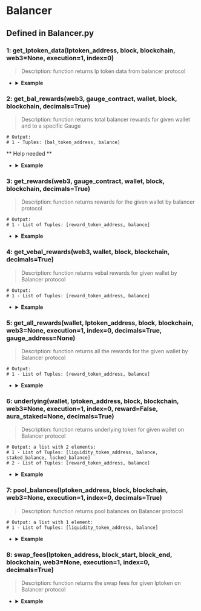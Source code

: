 # Balancer

## Defined in Balancer.py

### 1: get_lptoken_data(lptoken_address, block, blockchain, web3=None, execution=1, index=0)

> Description: function returns lp token data from balancer protocol

- <details><summary><b>Example</b></summary>

  ```
  from defi_protocols import *

  from defi_protocols.functions import *

  from defi_protocols import Balancer

  f1 = Balancer.get_lptoken_data('0x7B50775383d3D6f0215A8F290f2C9e2eEBBEceb2', 'latest', ETHEREUM)

  print(f1)


  ```

  ```
  output: 
  {'contract': <web3._utils.datatypes.Contract object at 0x7f3c66cb6500>, 'poolId': b'{PwS\x83\xd3\xd6\xf0!Z\x8f)\x0f,\x9e.\xeb\xbe\xce\xb2\x00\x00\x00\x00\x00\x00\x00\x00\x00\x00\x00\xfe', 'decimals': 18, 'totalSupply': 4025945672168376636231543, 'isBoosted': True, 'bptIndex': 1}
  ```
  </details>


### 2: get_bal_rewards(web3, gauge_contract, wallet, block, blockchain, decimals=True)

> Description: function returns total balancer rewards for given wallet
and to a specific Gauge

  ```
  # Output:
  # 1 - Tuples: [bal_token_address, balance]
  ```

** Help needed **

- <details><summary><b>Example</b></summary>

  ```
  from defi_protocols import *

  from defi_protocols.functions import *

  from defi_protocols import Balancer

  
  web3 = get_node(ETHEREUM, 'latest', 0)
  f1 = get_contract('0x68d019f64A7aa97e2D4e7363AEE42251D08124Fb', ETHEREUM)

  f2 = Balancer.get_bal_rewards(web3, 'f1', '0x849D52316331967b6fF1198e5E32A0eB168D039d', 'latest', ETHEREUM)

  print(f2)


  ```

  ```
  output: 
  

  ```
  </details>


### 3: get_rewards(web3, gauge_contract, wallet, block, blockchain, decimals=True)

> Description: function returns rewards for the given wallet by balancer protocol

  ```
  # Output:
  # 1 - List of Tuples: [reward_token_address, balance]
  
  ```

- <details><summary><b>Example</b></summary>

  ```
  from defi_protocols import *

  from defi_protocols.functions import *

  from defi_protocols import Balancer

  web3 = get_node(ETHEREUM, 'latest', 0)
  f1 = get_contract('0x68d019f64A7aa97e2D4e7363AEE42251D08124Fb', ETHEREUM)
  f3 = Balancer.get_rewards(web3, f1, '0x849D52316331967b6fF1198e5E32A0eB168D039d', 'latest', ETHEREUM, decimals=True)
  print(f3)

  ```

  ```
  output: []
  
  ```
  </details>


### 4: get_vebal_rewards(web3, wallet, block, blockchain, decimals=True)

> Description: function returns vebal rewards for given wallet by Balancer protocol

  ```
  # Output:
  # 1 - List of Tuples: [reward_token_address, balance]
  ```

- <details><summary><b>Example</b></summary>

  ```
  from defi_protocols import *

  from defi_protocols.functions import *

  from defi_protocols import Balancer

  web3 = get_node(ETHEREUM, 'latest', 0)
  f4 = Balancer.get_vebal_rewards(web3, '0x849D52316331967b6fF1198e5E32A0eB168D039d', 'latest', ETHEREUM, decimals=True)
  print(f4)

  ```

  ```
  output: 
  [['0xba100000625a3754423978a60c9317c58a424e3D', 17.470227018260175], ['0x7B50775383d3D6f0215A8F290f2C9e2eEBBEceb2', 111.44084143506045], ['0xA13a9247ea42D743238089903570127DdA72fE44', 25.141921181623832]]
  
  ```
  </details>


### 5: get_all_rewards(wallet, lptoken_address, block, blockchain, web3=None, execution=1, index=0, decimals=True, gauge_address=None)

> Description: function returns all the rewards for the given wallet by Balancer protocol

  ```
  # Output:
  # 1 - List of Tuples: [reward_token_address, balance]
  ```

- <details><summary><b>Example</b></summary>

  ```
  from defi_protocols import *

  from defi_protocols.functions import *

  from defi_protocols import Balancer
  
  f5 = Balancer.get_all_rewards('0x849D52316331967b6fF1198e5E32A0eB168D039d', '0x7B50775383d3D6f0215A8F290f2C9e2eEBBEceb2', 'latest', ETHEREUM)
  
  print(f5)


  ```

  ```
  output: [['0xba100000625a3754423978a60c9317c58a424e3D', 0.0]]
  
  ```
  </details>


### 6: underlying(wallet, lptoken_address, block, blockchain, web3=None, execution=1, index=0, reward=False, aura_staked=None, decimals=True)

> Description: function returns underlying token for given wallet on Balancer protocol

  ```
  # Output: a list with 2 elements:
  # 1 - List of Tuples: [liquidity_token_address, balance, staked_balance, locked_balance]
  # 2 - List of Tuples: [reward_token_address, balance]
  ```

- <details><summary><b>Example</b></summary>

  ```
  from defi_protocols import *

  from defi_protocols.functions import *

  from defi_protocols import Balancer
  
  f6 = Balancer.underlying('0x849D52316331967b6fF1198e5E32A0eB168D039d', '0x7B50775383d3D6f0215A8F290f2C9e2eEBBEceb2', 'latest', ETHEREUM)
  
  print(f6)


  ```

  ```
  output: 

  [['0xdAC17F958D2ee523a2206206994597C13D831ec7', 1.847331235617916e-12, 0.0, 0.0], ['0x6B175474E89094C44Da98b954EedeAC495271d0F', 1.8079866128717203e-12, 0.0, 0.0], ['0xA0b86991c6218b36c1d19D4a2e9Eb0cE3606eB48', 1.7579658914113204e-12, 0.0, 0.0]]
  
  ```
  </details>


### 7: pool_balances(lptoken_address, block, blockchain, web3=None, execution=1, index=0, decimals=True)

> Description: function returns pool balances on Balancer protocol

  ```
  # Output: a list with 1 element:
  # 1 - List of Tuples: [liquidity_token_address, balance]
  ```

- <details><summary><b>Example</b></summary>

  ```
  from defi_protocols import *

  from defi_protocols.functions import *

  from defi_protocols import Balancer
  
  f7 = Balancer.pool_balances('0x7B50775383d3D6f0215A8F290f2C9e2eEBBEceb2', 'latest', ETHEREUM) 

  print(f7)

  ```

  ```
  output: 

  [['0xdAC17F958D2ee523a2206206994597C13D831ec7', 1396069.6262515152], ['0x6B175474E89094C44Da98b954EedeAC495271d0F', 1366336.012581301], ['0xA0b86991c6218b36c1d19D4a2e9Eb0cE3606eB48', 1328534.2340286463]]

  ```
  </details>


### 8: swap_fees(lptoken_address, block_start, block_end, blockchain, web3=None, execution=1, index=0, decimals=True)

> Description: function returns the swap fees for given lptoken on Balancer protocol

- <details><summary><b>Example</b></summary>

  ```
  from defi_protocols import *

  from defi_protocols.functions import *

  from defi_protocols import Balancer
  
  f8 = Balancer.swap_fees('0x7B50775383d3D6f0215A8F290f2C9e2eEBBEceb2', 16374265, 'latest', ETHEREUM)

  print(f8)

  ```

  ```
  output: 
  {'swaps': [{'block': 16376941, 'tokenIn': '0x9210F1204b5a24742Eba12f710636D76240dF3d0', 'amountIn': 0.8095032036253991}, {'block': 16378850, 'tokenIn': '0x804CdB9116a10bB78768D3252355a1b18067bF8f', 'amountIn': 0.9885184780730925}]}
  
  ```
  </details>
